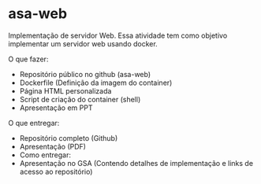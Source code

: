 # asa-web
Implementação de servidor Web.
Essa atividade tem como objetivo implementar um servidor web usando docker.

O que fazer:
- Repositório público no github (asa-web)
- Dockerfile (Definição da imagem do container)
- Página HTML personalizada
- Script de criação do container (shell)
- Apresentação em PPT

O que entregar:
- Repositório completo (Github)
- Apresentação (PDF)
- Como entregar:
- Apresentação no GSA (Contendo detalhes de implementação e links de acesso ao repositório)
